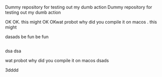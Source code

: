 
Dummy repository for testing out my dumb action
Dummy repository for testing out my dumb action


OK OK.                      this might
OK OKwat probot why did you compile it on macos
.                      this might


dasads
be fun
be fun
##
##
dsa
dsa


wat probot why did you compile it on macos
dsads




3dddd
